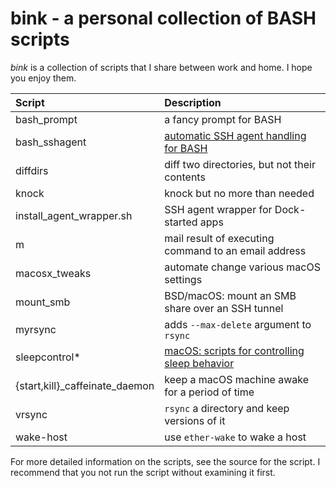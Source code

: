 # bink - a personal collection of BASH scripts

_bink_ is a collection of scripts that I share between work and
home.  I hope you enjoy them.

| **Script**    | **Description** |
| :------------ | :-------------- |
| bash_prompt   | a fancy prompt for BASH |
| bash_sshagent | [automatic SSH agent handling for BASH](bash_sshagent.md) |
| diffdirs      | diff two directories, but not their contents |
| knock         | knock but no more than needed |
| install_agent_wrapper.sh | SSH agent wrapper for Dock-started apps |
| m             | mail result of executing command to an email address |
| macosx_tweaks | automate change various macOS settings |
| mount_smb     | BSD/macOS: mount an SMB share over an SSH tunnel |
| myrsync       | adds `--max-delete` argument to `rsync` |
| sleepcontrol* | [macOS: scripts for controlling sleep behavior](sleepcontrol.md) |
| {start,kill}_caffeinate_daemon | keep a macOS machine awake for a period of time |
| vrsync        | `rsync` a directory and keep versions of it |
| wake-host     | use `ether-wake` to wake a host |

For more detailed information on the scripts, see the source for the
script.  I recommend that you not run the script without examining it
first.
